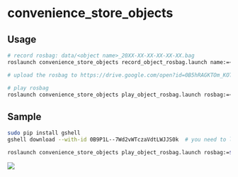 # convenience_store_objects

## Usage


```bash
# record rosbag: data/<object name>_20XX-XX-XX-XX-XX-XX.bag
roslaunch convenience_store_objects record_object_rosbag.launch name:=<object name>

# upload the rosbag to https://drive.google.com/open?id=0B5hRAGKTOm_KOTR0a0Q2TmtjTzA

# play rosbag
roslaunch convenience_store_objects play_object_rosbag.launch rosbag:=<bag file>
```


## Sample

```bash
sudo pip install gshell
gshell download --with-id 0B9P1L--7Wd2vWTczaVdtLWJJS0k  # you need to login @jsk.imi.i.u-tokyo.ac.jp

roslaunch convenience_store_objects play_object_rosbag.launch rosbag:=$(pwd)/takenoko_no_sato_2017-05-09-21-37-12.bag
```

![](_static/sample_play_object_rosbag.gif)
